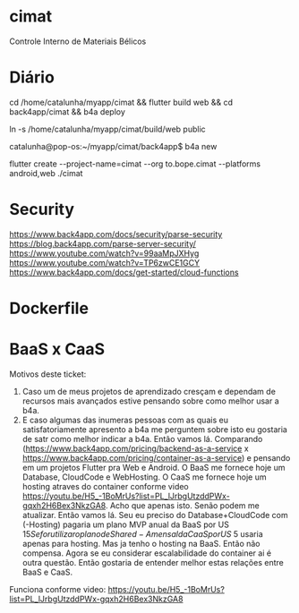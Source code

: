 # cimat

Controle Interno de Materiais Bélicos

# Diário

cd /home/catalunha/myapp/cimat && flutter build web && cd back4app/cimat && b4a deploy

ln -s /home/catalunha/myapp/cimat/build/web public


catalunha@pop-os:~/myapp/cimat/back4app$ b4a new

flutter create --project-name=cimat --org to.bope.cimat --platforms android,web ./cimat

# Security
https://www.back4app.com/docs/security/parse-security
https://blog.back4app.com/parse-server-security/
https://www.youtube.com/watch?v=99aaMpJXHyg
https://www.youtube.com/watch?v=TP6zwCE1GCY
https://www.back4app.com/docs/get-started/cloud-functions
# Dockerfile

# BaaS x CaaS
Motivos deste ticket:
1) Caso um de meus projetos de aprendizado cresçam e dependam de recursos mais avançados estive pensando sobre como melhor usar a b4a.
2) E caso algumas das inumeras pessoas com as quais eu satisfatoriamente apresento a b4a me perguntem sobre isto eu gostaria de satr como melhor indicar a b4a.
Então vamos lá.
Comparando (https://www.back4app.com/pricing/backend-as-a-service x https://www.back4app.com/pricing/container-as-a-service) e pensando em um projetos Flutter pra Web e Android.
O BaaS me fornece hoje um Database, CloudCode e WebHosting.
O CaaS me fornece hoje um hosting atraves do container conforme video https://youtu.be/H5_-1BoMrUs?list=PL_lJrbgUtzddPWx-gqxh2H6Bex3NkzGA8. Acho que apenas isto. Senão podem me atualizar.
Então vamos lá.
Seu eu preciso do Database+CloudCode com (-Hosting) pagaria um plano MVP anual da BaaS por US $15
Se for utilizar o plano de Shared-A mensal da CaaS por US$ 5 usaria apenas para hosting. 
Mas ja tenho o hosting na BaaS. Então não compensa.
Agora se eu considerar escalabilidade do container ai é outra questão. 
Então gostaria de entender melhor estas relações entre BaaS e CaaS. 



Funciona conforme video: https://youtu.be/H5_-1BoMrUs?list=PL_lJrbgUtzddPWx-gqxh2H6Bex3NkzGA8




